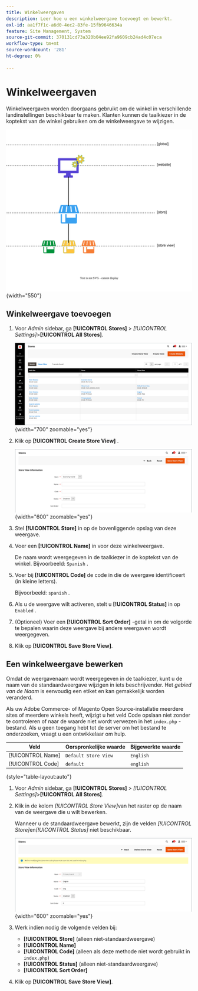 ```yaml
---
title: Winkelweergaven
description: Leer hoe u een winkelweergave toevoegt en bewerkt.
exl-id: aa1f7f1c-a6d0-4ec2-83fe-15fb9646634a
feature: Site Management, System
source-git-commit: 370131cd73a320b04ee92fa9609cb24ad4c07eca
workflow-type: tm+mt
source-wordcount: '281'
ht-degree: 0%

---
```


# Winkelweergaven

Winkelweergaven worden doorgaans gebruikt om de winkel in verschillende landinstellingen beschikbaar te maken. Klanten kunnen de taalkiezer in de koptekst van de winkel gebruiken om de winkelweergave te wijzigen.

![ Reikwijdte - veelvoudige opslagmeningen ](./assets/scope-multiview.svg){width="550"}

## Winkelweergave toevoegen

1. Voor _Admin_ sidebar, ga **[!UICONTROL Stores]** > _[!UICONTROL Settings]_>**[!UICONTROL All Stores]**.

   ![ Alle opslag ](./assets/stores-all.png){width="700" zoomable="yes"}

1. Klik op **[!UICONTROL Create Store View]** .

   ![ creeer opslagmening ](./assets/create-store-view.png){width="600" zoomable="yes"}

1. Stel **[!UICONTROL Store]** in op de bovenliggende opslag van deze weergave.

1. Voer een **[!UICONTROL Name]** in voor deze winkelweergave.

   De naam wordt weergegeven in de taalkiezer in de koptekst van de winkel. Bijvoorbeeld: `Spanish` .

1. Voer bij **[!UICONTROL Code]** de code in die de weergave identificeert (in kleine letters).

   Bijvoorbeeld: `spanish` .

1. Als u de weergave wilt activeren, stelt u **[!UICONTROL Status]** in op `Enabled` .

1. (Optioneel) Voer een **[!UICONTROL Sort Order]** -getal in om de volgorde te bepalen waarin deze weergave bij andere weergaven wordt weergegeven.

1. Klik op **[!UICONTROL Save Store View]**.

## Een winkelweergave bewerken

Omdat de weergavenaam wordt weergegeven in de taalkiezer, kunt u de naam van de standaardweergave wijzigen in iets beschrijvender. Het _gebied van de Naam_ is eenvoudig een etiket en kan gemakkelijk worden veranderd.

Als uw Adobe Commerce- of Magento Open Source-installatie meerdere sites of meerdere winkels heeft, wijzigt u het veld Code opslaan niet zonder te controleren of naar de waarde niet wordt verwezen in het `index.php` -bestand. Als u geen toegang hebt tot de server om het bestand te onderzoeken, vraagt u een ontwikkelaar om hulp.

| Veld | Oorspronkelijke waarde | Bijgewerkte waarde |
| ----- | -------------- | ------------- |
| [!UICONTROL Name] | `Default Store View` | `English` |
| [!UICONTROL Code] | `default` | `english` |

{style="table-layout:auto"}

1. Voor _Admin_ sidebar, ga **[!UICONTROL Stores]** > _[!UICONTROL Settings]_>**[!UICONTROL All Stores]**.

1. Klik in de kolom _[!UICONTROL Store View]_&#x200B;van het raster op de naam van de weergave die u wilt bewerken.

   Wanneer u de standaardweergave bewerkt, zijn de velden _[!UICONTROL Store]_&#x200B;en&#x200B;_[!UICONTROL Status]_ niet beschikbaar.

   ![ mening van de Opslag - geef standaardmening uit ](./assets/edit-store-view-info.png){width="600" zoomable="yes"}

1. Werk indien nodig de volgende velden bij:

   - **[!UICONTROL Store]** (alleen niet-standaardweergave)
   - **[!UICONTROL Name]**
   - **[!UICONTROL Code]** (alleen als deze methode niet wordt gebruikt in `index.php`)
   - **[!UICONTROL Status]** (alleen niet-standaardweergave)
   - **[!UICONTROL Sort Order]**

1. Klik op **[!UICONTROL Save Store View]**.

